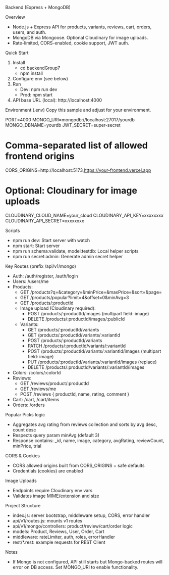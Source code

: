 Backend (Express + MongoDB)

Overview
- Node.js + Express API for products, variants, reviews, cart, orders, users, and auth.
- MongoDB via Mongoose. Optional Cloudinary for image uploads.
- Rate-limited, CORS-enabled, cookie support, JWT auth.

Quick Start
1) Install
   - cd backendGroup7
   - npm install
2) Configure env (see below)
3) Run
   - Dev: npm run dev
   - Prod: npm start
4) API base URL (local): http://localhost:4000

Environment (.env)
Copy this sample and adjust for your environment.

PORT=4000
MONGO_URI=mongodb://localhost:27017/yourdb
MONGO_DBNAME=yourdb
JWT_SECRET=super-secret

# Comma-separated list of allowed frontend origins
CORS_ORIGINS=http://localhost:5173,https://your-frontend.vercel.app

# Optional: Cloudinary for image uploads
CLOUDINARY_CLOUD_NAME=your_cloud
CLOUDINARY_API_KEY=xxxxxxxx
CLOUDINARY_API_SECRET=xxxxxxxx

Scripts
- npm run dev: Start server with watch
- npm start: Start server
- npm run schema:validate, model:testdb: Local helper scripts
- npm run secret:admin: Generate admin secret helper

Key Routes (prefix /api/v1/mongo)
- Auth: /auth/register, /auth/login
- Users: /users/me
- Products: 
  - GET /products?q=&category=&minPrice=&maxPrice=&sort=&page=
  - GET /products/popular?limit=4&offset=0&minAvg=3
  - GET /products/:productId
  - Image upload (Cloudinary required):
    - POST /products/:productId/images  (multipart field: image)
    - DELETE /products/:productId/images/:publicId
  - Variants:
    - GET /products/:productId/variants
    - GET /products/:productId/variants/:variantId
    - POST /products/:productId/variants
    - PATCH /products/:productId/variants/:variantId
    - POST /products/:productId/variants/:variantId/images (multipart field: image)
    - PUT /products/:productId/variants/:variantId/images (replace)
    - DELETE /products/:productId/variants/:variantId/images
- Colors: /colors/:colorId
- Reviews:
  - GET /reviews/product/:productId
  - GET /reviews/me
  - POST /reviews { productId, name, rating, comment }
- Cart: /cart, /cart/items
- Orders: /orders

Popular Picks logic
- Aggregates avg rating from reviews collection and sorts by avg desc, count desc
- Respects query param minAvg (default 3)
- Response contains: _id, name, image, category, avgRating, reviewCount, minPrice, trial

CORS & Cookies
- CORS allowed origins built from CORS_ORIGINS + safe defaults
- Credentials (cookies) are enabled

Image Uploads
- Endpoints require Cloudinary env vars
- Validates image MIME/extension and size

Project Structure
- index.js: server bootstrap, middleware setup, CORS, error handler
- api/v1/routes.js: mounts v1 routes
- api/v1/mongo/controllers: product/review/cart/order logic
- models: Product, Reviews, User, Order, Cart
- middleware: rateLimiter, auth, roles, errorHandler
- rest/*.rest: example requests for REST Client

Notes
- If Mongo is not configured, API still starts but Mongo-backed routes will error on DB access. Set MONGO_URI to enable functionality.

